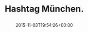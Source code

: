 ---
retweeted: false
source: <a href="http://twitter.com/download/android" rel="nofollow">Twitter for Android</a>
entities:
  user_mentions: []
  urls: []
  symbols: []
  media:
  - expanded_url: https://twitter.com/bascht/status/661632546267111424/photo/1
    indices:
    - '17'
    - '40'
    url: https://t.co/Zd1zU1KDTO
    media_url: http://pbs.twimg.com/media/CS6XSUxWcAA2O0M.jpg
    id_str: '661632536339181568'
    id: '661632536339181568'
    media_url_https: https://pbs.twimg.com/media/CS6XSUxWcAA2O0M.jpg
    sizes:
      large:
        w: '1536'
        h: '2048'
        resize: fit
      thumb:
        w: '150'
        h: '150'
        resize: crop
      medium:
        w: '900'
        h: '1200'
        resize: fit
      small:
        w: '510'
        h: '680'
        resize: fit
    type: photo
    display_url: pic.twitter.com/Zd1zU1KDTO
  hashtags: []
display_text_range:
- '0'
- '40'
favorite_count: '2'
id_str: '661632546267111424'
truncated: false
retweet_count: '0'
id: '661632546267111424'
possibly_sensitive: false
created_at: Tue Nov 03 19:54:26 +0000 2015
favorited: false
full_text: Hashtag München.
lang: de
extended_entities:
  media:
  - expanded_url: https://twitter.com/bascht/status/661632546267111424/photo/1
    indices:
    - '17'
    - '40'
    url: https://t.co/Zd1zU1KDTO
    media_url: http://pbs.twimg.com/media/CS6XSUxWcAA2O0M.jpg
    id_str: '661632536339181568'
    id: '661632536339181568'
    media_url_https: https://pbs.twimg.com/media/CS6XSUxWcAA2O0M.jpg
    sizes:
      large:
        w: '1536'
        h: '2048'
        resize: fit
      thumb:
        w: '150'
        h: '150'
        resize: crop
      medium:
        w: '900'
        h: '1200'
        resize: fit
      small:
        w: '510'
        h: '680'
        resize: fit
    type: photo
    display_url: pic.twitter.com/Zd1zU1KDTO
tags:
- pesos/twitter
date: '2015-11-03T19:54:26+00:00'
src: https://twitter.com/bascht/status/661632546267111424
original_url: https://twitter.com/bascht/status/661632546267111424
type: twitter_tweet
media_url: https://img.bascht.com/twitter/pbs.twimg.com/media/CS6XSUxWcAA2O0M.jpg
text: Hashtag München.
title: 'Hashtag München.

  '

---